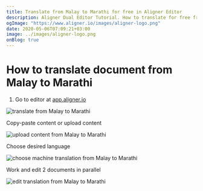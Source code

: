 ```yaml
---
title: Translate from Malay to Marathi for free in Aligner Editor
description: Aligner Dual Editor Tutorial. How to translate for free from Malay to Marathi. Aligner is multilingual document management platform. 
ogImage: "https://www.aligner.io/images/aligner-logo.png"
date: 2020-05-06T07:09:21+03:00
image: ../images/aligner-logo.png
onBlog: true
---
```


# How to translate document from Malay to Marathi

1. Go to editor at [app.aligner.io](https://app.aligner.io "Aligner App web page")

![translate from Malay to Marathi](../aligner-blank-editor.png "translate from Malay to Marathi")

Copy-paste content or upload content

![upload content from Malay to Marathi](../aligner-uploaded-document.png "upload content from Malay to Marathi")

Choose desired language

![choose machine translation from Malay to Marathi](../aligner-language-dropdown.png "choose machine translation from Malay to Marathi")

Work and edit 2 documents in parallel

![edit translation from Malay to Marathi](../aligner-double-sitded-editor.png "edit translation from Malay to Marathi")

